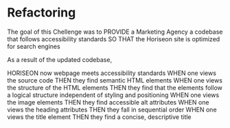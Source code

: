 # Refactoring
The goal of this Chellenge was to PROVIDE a Marketing Agency a codebase that follows accessibility standards
SO THAT the Horiseon site is optimized for search engines

As a result of the updated codebase,

HORISEON now webpage meets accessibility standards
WHEN one views the source code
THEN they find semantic HTML elements
WHEN one views the structure of the HTML elements
THEN they find that the elements follow a logical structure independent of styling and positioning
WHEN one views the image elements
THEN they find accessible alt attributes
WHEN one views the heading attributes
THEN they fall in sequential order
WHEN one views the title element
THEN they find a concise, descriptive title
